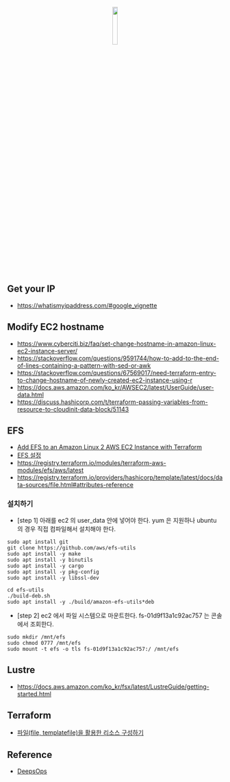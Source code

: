 <p align="center">
  <img src="https://github.com/gnosia93/slurm-on-grv/blob/main/tutorial/images/terraform.png" width="15%">
</p>
<br>

## Get your IP ##
* https://whatismyipaddress.com/#google_vignette

## Modify EC2 hostname ##
* https://www.cyberciti.biz/faq/set-change-hostname-in-amazon-linux-ec2-instance-server/
* https://stackoverflow.com/questions/9591744/how-to-add-to-the-end-of-lines-containing-a-pattern-with-sed-or-awk
* https://stackoverflow.com/questions/67569017/need-terraform-entry-to-change-hostname-of-newly-created-ec2-instance-using-r
* https://docs.aws.amazon.com/ko_kr/AWSEC2/latest/UserGuide/user-data.html
* https://discuss.hashicorp.com/t/terraform-passing-variables-from-resource-to-cloudinit-data-block/51143
        
## EFS ##

* [Add EFS to an Amazon Linux 2 AWS EC2 Instance with Terraform](https://medium.com/@wblakecannon/add-efs-to-an-amazon-linux-2-aws-ec2-instance-with-terraform-bb073b6de7)
* [EFS 설정](https://my-studyroom.tistory.com/entry/AWS-%EC%8B%A4%EC%8A%B5-EFSElastic-File-System-%EC%82%AC%EC%9A%A9%ED%95%B4%EB%B3%B4%EA%B8%B0)
* https://registry.terraform.io/modules/terraform-aws-modules/efs/aws/latest
* https://registry.terraform.io/providers/hashicorp/template/latest/docs/data-sources/file.html#attributes-reference
  
### 설치하기 ###
* [step 1] 아래를 ec2 의 user_data 안에 넣어야 한다. yum 은 지원하나 ubuntu 의 경우 직접 컴파일해서 설치해야 한다.  
```
sudo apt install git
git clone https://github.com/aws/efs-utils
sudo apt install -y make
sudo apt install -y binutils
sudo apt install -y cargo
sudo apt install -y pkg-config
sudo apt install -y libssl-dev

cd efs-utils
./build-deb.sh
sudo apt install -y ./build/amazon-efs-utils*deb
```

* [step 2] ec2 에서 파일 시스템으로 마운트한다.  fs-01d9f13a1c92ac757 는 콘솔에서 조회한다. 
```
sudo mkdir /mnt/efs
sudo chmod 0777 /mnt/efs
sudo mount -t efs -o tls fs-01d9f13a1c92ac757:/ /mnt/efs
```

## Lustre ##
* https://docs.aws.amazon.com/ko_kr/fsx/latest/LustreGuide/getting-started.html

## Terraform ##

* [파일(file, templatefile)을 활용한 리소스 구성하기](https://dewble.tistory.com/entry/configuring-terraform-resources-with-files)


## Reference ##

* [DeepsOps](https://www.itmaya.co.kr/wboard/view.php?wb=tech&idx=23)
